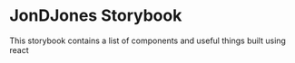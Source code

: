 
# JonDJones Storybook

This storybook contains a list of components and useful things built using react
